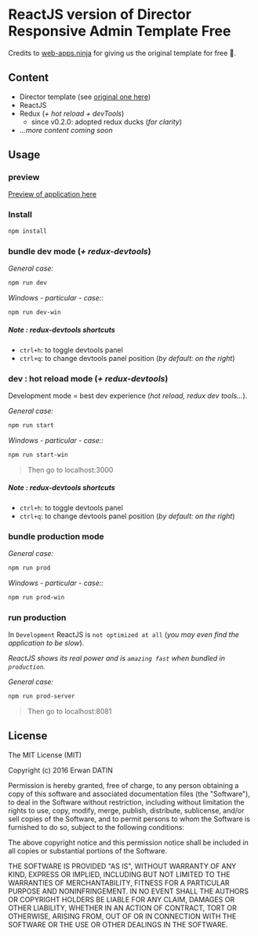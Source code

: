 ReactJS version of Director Responsive Admin Template Free
==========

Credits to [web-apps.ninja](http://web-apps.ninja/director-free-responsive-admin-template/) for giving us the original template for free :clap:.


## Content

- Director template (see [original one here]((http://web-apps.ninja/director-free-responsive-admin-template/)))
- ReactJS
- Redux (*+ hot reload + devTools*)
  - since v0.2.0: adopted redux ducks (*for clarity*)
- *...more content coming soon*

## Usage

### preview

[Preview of application here](https://mackentoch.github.io/react-director-admin-template)

### Install
```bash
npm install
```

### bundle dev mode (*+ redux-devtools*)

*General case:*
```bash
npm run dev
```

*Windows - particular - case::*
```bash
npm run dev-win
```

##### Note : redux-devtools shortcuts
- `ctrl+h`: to toggle devtools panel
- `ctrl+q`: to change devtools panel position (*by default: on the right*)

### dev : hot reload mode (*+ redux-devtools*)

Development mode = best dev experience (*hot reload, redux dev tools...*).

*General case:*
```bash
npm run start
```

*Windows - particular - case::*
```bash
npm run start-win
```
> Then go to localhost:3000

##### Note : redux-devtools shortcuts
- `ctrl+h`: to toggle devtools panel
- `ctrl+q`: to change devtools panel position (*by default: on the right*)

### bundle production mode

*General case:*
```bash
npm run prod
```
*Windows - particular - case::*
```bash
npm run prod-win
```

### run production 

In `Development` ReactJS is `not optimized at all` (*you may even find the application to be slow*). 

*ReactJS shows its real power and is `amazing fast` when bundled in `production`.*

*General case:*
```bash
npm run prod-server
```
> Then go to localhost:8081

## License

The MIT License (MIT)

Copyright (c) 2016 Erwan DATIN

Permission is hereby granted, free of charge, to any person obtaining a copy of this software and associated documentation files (the "Software"), to deal in the Software without restriction, including without limitation the rights to use, copy, modify, merge, publish, distribute, sublicense, and/or sell copies of the Software, and to permit persons to whom the Software is furnished to do so, subject to the following conditions:

The above copyright notice and this permission notice shall be included in all copies or substantial portions of the Software.

THE SOFTWARE IS PROVIDED "AS IS", WITHOUT WARRANTY OF ANY KIND, EXPRESS OR IMPLIED, INCLUDING BUT NOT LIMITED TO THE WARRANTIES OF MERCHANTABILITY, FITNESS FOR A PARTICULAR PURPOSE AND NONINFRINGEMENT. IN NO EVENT SHALL THE AUTHORS OR COPYRIGHT HOLDERS BE LIABLE FOR ANY CLAIM, DAMAGES OR OTHER LIABILITY, WHETHER IN AN ACTION OF CONTRACT, TORT OR OTHERWISE, ARISING FROM, OUT OF OR IN CONNECTION WITH THE SOFTWARE OR THE USE OR OTHER DEALINGS IN THE SOFTWARE.
